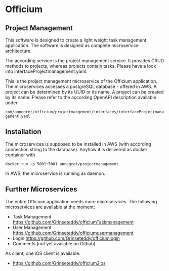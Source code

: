 # Officium
## Project Management
This software is designed to create a light weight task management application.
The software is designed as complete microservice architecture.

The according service is the project management service. It provides CRUD methods
to projects, whereas projects contain tasks. 
Please have a look into interfaceProjectmanagement.yaml.

This is the project management microservice of the Officium application.
The microservices accesses a postgreSQL database - offered in AWS.
A project can be determined by its UUID or its name.
A project can be created by its name. Please refer to the
according OpenAPI description available under

`com/annegret/officium/projectmangement/interfaces/interfaceProjectmanagement.yaml`

## Installation
The microservices is supposed to be installed in AWS (with according connection 
string to the database). Anyhow it is delivered as docker container with 

`docker run -p 5001:5001 annegret/projectmanagement`

In AWS, the microservice is running as daemon.

## Further Microservices

The entire Officium application needs more microservices. The following microservices
are available at the moment:
* Task Management https://github.com/Grinseteddy/officiumTaskmanagement
* User Management https://github.com/Grinseteddy/officiumusermanagement
* Login https://github.com/Grinseteddy/officiumlogin
* Comments (not yet available on Github)

As client, one iOS client is available:
 * https://github.com/Grinseteddy/officium2ios